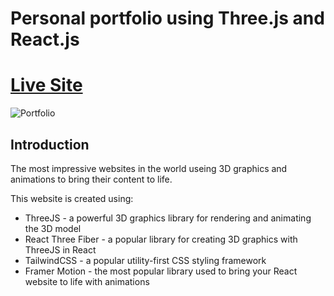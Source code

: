 # Personal portfolio using Three.js and React.js
#  <a href="https://smit-parikh.netlify.app/" target="_blank" rel="noreferrer"> Live Site </a>
![Portfolio](https://github.com/Sam2021/Smit_Parikh_Portfolio/blob/main/portfolio.png?raw=true)

## Introduction
The most impressive websites in the world useing 3D graphics and animations to bring their content to life.
 
This website is created using:
- ThreeJS - a powerful 3D graphics library for rendering and animating the 3D model
- React Three Fiber - a popular library for creating 3D graphics with ThreeJS in React
- TailwindCSS - a popular utility-first CSS styling framework
- Framer Motion - the most popular library used to bring your React website to life with animations

